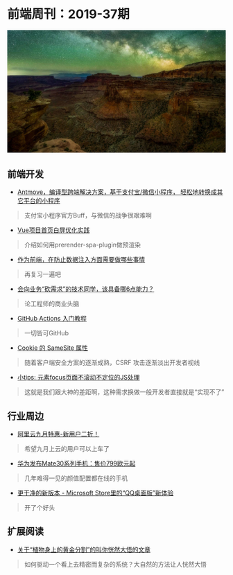 # 前端周刊：2019-37期

[![](/img/bing/20190912.png)](https://cn.bing.com/search?q=峡谷地国家公园)

## 前端开发

- [Antmove，编译型跨端解决方案，基于支付宝/微信小程序， 轻松地转换成其它平台的小程序](https://github.com/ant-move/antmove)

> 支付宝小程序官方Buff，与微信的战争很艰难啊

- [Vue项目首页白屏优化实践](https://segmentfault.com/a/1190000020383064)

> 介绍如何用prerender-spa-plugin做预渲染

- [作为前端，在防止数据注入方面需要做哪些事情](https://segmentfault.com/q/1010000020390769)

> 再复习一遍吧

- [会向业务“砍需求”的技术同学，该具备哪6点能力？](https://mp.weixin.qq.com/s?__biz=MzIzOTU0NTQ0MA==&mid=2247491338&idx=1&sn=22c61d2c4b2d295edbbed1d5bd383f23)

> 论工程师的商业头脑

- [GitHub Actions 入门教程](http://www.ruanyifeng.com/blog/2019/09/getting-started-with-github-actions.html)

> 一切皆可GitHub

- [Cookie 的 SameSite 属性](http://www.ruanyifeng.com/blog/2019/09/cookie-samesite.html)

> 随着客户端安全方案的逐渐成熟，CSRF 攻击逐渐淡出开发者视线

- [小tips: 元素focus页面不滚动不定位的JS处理](https://www.zhangxinxu.com/wordpress/2019/09/js-focus-preventscroll/)

> 这就是我们跟大神的差距啊，这种需求换做一般开发者直接就是“实现不了”

## 行业周边

- [阿里云九月特惠-新用户二折！](https://www.aliyun.com/acts/limit-buy?userCode=y31qmczl)

> 希望九月上云的用户可以上车了

- [华为发布Mate30系列手机：售价799欧元起](https://www.cnbeta.com/articles/tech/891137.htm)

> 几年难得一见的颜值配置都在线的手机

- [更干净的新版本 - Microsoft Store里的“QQ桌面版”新体验](https://www.cnbeta.com/articles/tech/892135.htm)

> 开了个好头

## 扩展阅读

- [关于“植物身上的黄金分割”的叫你恍然大悟的文章](https://card.weibo.com/article/m/show/id/2309404407466321379574)

> 如何驱动一个看上去精密而复杂的系统？大自然的方法让人恍然大悟
